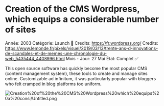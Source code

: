 # Creation of the CMS Wordpress, which equips a considerable number of sites

Année: 2003
Catégorie: Launch 🚀
Credits: https://fr.wordpress.org/
Credits: https://www.lemonde.fr/pixels/visuel/2019/03/13/trente-ans-d-innovations-de-scandales-et-de-memes-une-chronologie-du-web_5435444_4408996.html
Mois - Jour: 27 Mai
État: Complet ✅

This open source software has quickly become the most popular CMS (content management system), these tools to create and manage sites online. Customizable ad infinitum, it was particularly popular with bloggers who felt cramped in blog platforms too uniform.

![Creation%20of%20the%20CMS%20Wordpress%20which%20equips%20a%20consi/Untitled.png](Creation%20of%20the%20CMS%20Wordpress%20which%20equips%20a%20consi/Untitled.png)